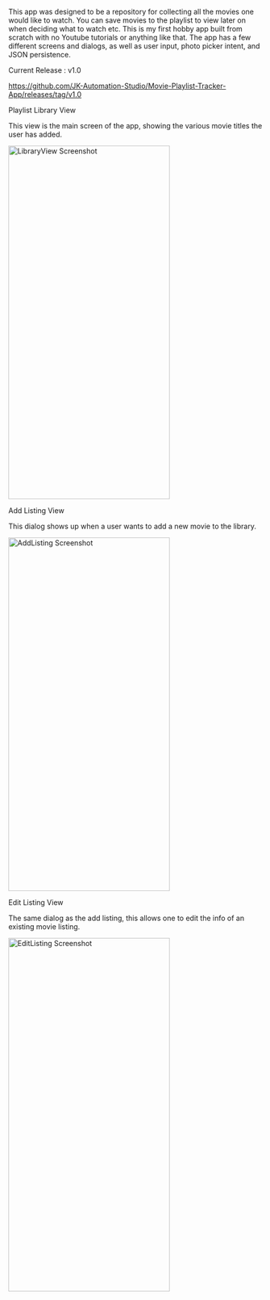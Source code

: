 This app was designed to be a repository for collecting all the movies one would like to watch. You can save movies to the playlist to view later on when deciding what to watch etc. This is my first hobby app built from scratch with no Youtube tutorials or anything like that. The app has a few different screens and dialogs, as well as user input, photo picker intent, and JSON persistence.


 
 Current Release : v1.0

https://github.com/JK-Automation-Studio/Movie-Playlist-Tracker-App/releases/tag/v1.0




Playlist Library View

This view is the main screen of the app, showing the various movie titles the user has added.

<img width="320" height="700" alt="LibraryView Screenshot" src="https://github.com/user-attachments/assets/1335aa6e-a42b-45e6-9c64-56c1e1d2cb9a" />



 



Add Listing View

This dialog shows up when a user wants to add a new movie to the library.

<img width="320" height="700" alt="AddListing Screenshot" src="https://github.com/user-attachments/assets/05196ee8-8442-46ef-ac01-d6a259b076a6" />



 



Edit Listing View

The same dialog as the add listing, this allows one to edit the info of an existing movie listing.

<img width="320" height="700" alt="EditListing Screenshot" src="https://github.com/user-attachments/assets/dff81faa-cf3c-4a94-8463-a40ff524c03d" />


